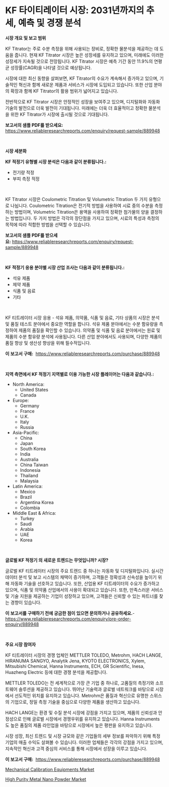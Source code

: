 <p><h1>KF 타이티레이터 시장: 2031년까지의 추세, 예측 및 경쟁 분석</h1></p><p><strong>시장 개요 및 보고 범위</strong></p>
<p><p>KF Titrator는 주로 수분 측정을 위해 사용되는 장비로, 정확한 물분석을 제공하는 데 도움을 줍니다. 현재 KF Titrator 시장은 높은 성장세를 유지하고 있으며, 미래에도 이러한 성장세가 지속될 것으로 전망됩니다. KF Titrator 시장은 예측 기간 동안 11.9%의 연평균 성장률(CAGR)을 나타낼 것으로 예상됩니다.</p><p>시장에 대한 최신 동향을 살펴보면, KF Titrator의 수요가 계속해서 증가하고 있으며, 기술적인 혁신과 함께 새로운 제품과 서비스가 시장에 도입되고 있습니다. 또한 산업 분야의 확장과 함께 KF Titrator의 활용 범위가 넓어지고 있습니다.</p><p>전반적으로 KF Titrator 시장은 안정적인 성장을 보여주고 있으며, 디지털화와 자동화 기술의 발전으로 더욱 발전이 기대됩니다. 미래에는 더욱 더 효율적이고 정확한 물분석을 위한 KF Titrator가 시장에 출시될 것으로 기대됩니다.</p></p>
<p><strong>보고서의 샘플 PDF를 받으세요:</strong> <a href="https://www.reliableresearchreports.com/enquiry/request-sample/889948">https://www.reliableresearchreports.com/enquiry/request-sample/889948</a></p>
<p>&nbsp;</p>
<p><strong>시장 세분화</strong></p>
<p><strong>KF 적정기 유형별 시장 분석은 다음과 같이 분류됩니다.:</strong></p>
<p><ul><li>전기량 적정</li><li>부피 측정 적정</li></ul></p>
<p>&nbsp;</p>
<p><p>KF Titrator 시장은 Coulometric Titration 및 Volumetric Titration 두 가지 유형으로 나뉩니다. Coulometric Titration은 전기적 방법을 사용하여 시료 중의 수분을 측정하는 방법이며, Volumetric Titration은 용액을 사용하여 정확한 첨가물의 양을 결정하는 방법입니다. 두 가지 방법은 각각의 장단점을 가지고 있으며, 시료의 특성과 측정의 목적에 따라 적합한 방법을 선택할 수 있습니다.</p></p>
<p><strong>보고서의 샘플 PDF를 받으세요:</strong>&nbsp;<a href="https://www.reliableresearchreports.com/enquiry/request-sample/889948">https://www.reliableresearchreports.com/enquiry/request-sample/889948</a></p>
<p>&nbsp;</p>
<p><strong> KF 적정기 응용 분야별 시장 산업 조사는 다음과 같이 분류됩니다.:</strong></p>
<p><ul><li>석유 제품</li><li>제약 제품</li><li>식품 및 음료</li><li>기타</li></ul></p>
<p>&nbsp;</p>
<p><p>KF 티트레이터 시장 응용 - 석유 제품, 의약품, 식품 및 음료, 기타 상품의 시장은 분석 및 품질 테스트 분야에서 중요한 역할을 합니다. 석유 제품 분야에서는 수분 함유량을 측정하여 제품의 품질을 확인할 수 있습니다. 의약품 및 식품 및 음료 분야에서는 원료 및 제품의 수분 함유량 분석에 사용됩니다. 다른 산업 분야에서도 사용되며, 다양한 제품의 품질 향상 및 생산성 향상을 위해 필수적입니다.</p></p>
<p><strong>이 보고서 구매:</strong>&nbsp; <a href="https://www.reliableresearchreports.com/purchase/889948">https://www.reliableresearchreports.com/purchase/889948</a></p>
<p>&nbsp;</p>
<p><strong>지역 측면에서 KF 적정기 지역별로 이용 가능한 시장 플레이어는 다음과 같습니다.:</strong></p>
<p><ul>
    <li>
        North America:
        <ul>
            <li>United States</li>
            <li>Canada</li>
        </ul>
    </li>
    <li>
        Europe:
        <ul>
            <li>Germany</li>
            <li>France</li>
            <li>U.K.</li>
            <li>Italy</li>
            <li>Russia</li>
        </ul>
    </li>
    <li>
        Asia-Pacific:
        <ul>
            <li>China</li>
            <li>Japan</li>
            <li>South Korea</li>
            <li>India</li>
            <li>Australia</li>
            <li>China Taiwan</li>
            <li>Indonesia</li>
            <li>Thailand</li>
            <li>Malaysia</li>
        </ul>
    </li>
    <li>
        Latin America:
        <ul>
            <li>Mexico</li>
            <li>Brazil</li>
            <li>Argentina Korea</li>
            <li>Colombia</li>
        </ul>
    </li>
    <li>
        Middle East & Africa:
        <ul>
            <li>Turkey</li>
            <li>Saudi</li>
            <li>Arabia</li>
            <li>UAE</li>
            <li>Korea</li>
        </ul>
    </li>
    </ul></p>
<p>&nbsp;</p>
<p><strong>글로벌 KF 적정기 의 새로운 트렌드는 무엇입니까? 시장?</strong></p>
<p><p>글로벌 KF 티트레이터 시장의 주요 트렌드 중 하나는 자동화 및 디지털화입니다. 실시간 데이터 분석 및 보고 시스템의 채택이 증가하며, 고객들은 정확성과 신속성을 높이기 위해 자동화 기술을 선호하고 있습니다. 또한, 산업용 KF 티트레이터의 수요가 증가하고 있으며, 식품 및 의약품 산업에서의 사용이 확대되고 있습니다. 또한, 만족스러운 서비스 및 기술 지원을 제공하는 기업이 성장하고 있으며, 고객들은 신뢰할 수 있는 파트너를 찾는 경향이 있습니다.</p></p>
<p><strong>이 보고서를 구매하기 전에 궁금한 점이 있으면 문의하거나 공유하세요.</strong>- <a href="https://www.reliableresearchreports.com/enquiry/pre-order-enquiry/889948">https://www.reliableresearchreports.com/enquiry/pre-order-enquiry/889948</a></p>
<p>&nbsp;</p>
<p><strong>주요 시장 참여자</strong></p>
<p><p>KF 티트레이터 시장의 경쟁 업체인 METTLER TOLEDO, Metrohm, HACH LANGE, HIRANUMA SANGYO, Analytik Jena, KYOTO ELECTRONICS, Xylem, Mitsubishi Chemical, Hanna Instruments, ECH, GR Scientific, Inesa, Huazheng Electric 등에 대한 경쟁 분석을 제공합니다. </p><p>METTLER TOLEDO는 전 세계적으로 가장 큰 기업 중 하나로, 고품질의 측정기와 소프트웨어 솔루션을 제공하고 있습니다. 뛰어난 기술력과 글로벌 네트워크를 바탕으로 시장에서 선도적인 위치를 유지하고 있습니다. Metrohm은 품질과 혁신으로 유명한 스위스의 기업으로, 정밀 측정 기술을 중심으로 다양한 제품을 생산하고 있습니다. </p><p>HACH LANGE는 환경 및 수질 분석 시장에 강점을 가지고 있으며, 제품의 신뢰성과 안정성으로 인해 글로벌 시장에서 경쟁우위를 유지하고 있습니다. Hanna Instruments도 높은 품질의 제품 라인업을 바탕으로 시장에서 높은 평판을 유지하고 있습니다. </p><p>시장 성장, 최신 트렌드 및 시장 규모와 같은 기업들의 세부 정보를 파악하기 위해 특정 기업의 매출 수익도 살펴볼 수 있습니다. 이러한 업체들은 각각의 강점을 가지고 있으며, 지속적인 혁신과 고객 중심의 서비스를 통해 시장에서 성장을 이루고 있습니다.</p></p>
<p><strong>이 보고서 구매:</strong>&nbsp;&nbsp;<a href="https://www.reliableresearchreports.com/purchase/889948">https://www.reliableresearchreports.com/purchase/889948</a></p>
<p><p><a href="https://picayune-night-cbd.notion.site/Mechanical-Calibration-Equipments-Market-Research-Report-Reveals-The-Latest-Trends-And-Opportunities-37c0185f8baf4d9e973563d3cf99d775">Mechanical Calibration Equipments Market</a></p><p><a href="https://github.com/Hazelklievgspy6vdcsmu106w/Market-Research-Report-List-1/blob/main/high-purity-metal-nano-powder-market.md">High Purity Metal Nano Powder Market</a></p></p>
